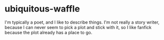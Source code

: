 # ubiquitous-waffle
I'm typically a poet, and I like to describe things. I'm not really a story writer, because I can never seem to pick a plot and stick with it, so I like fanfick because the plot already has a place to go. 
